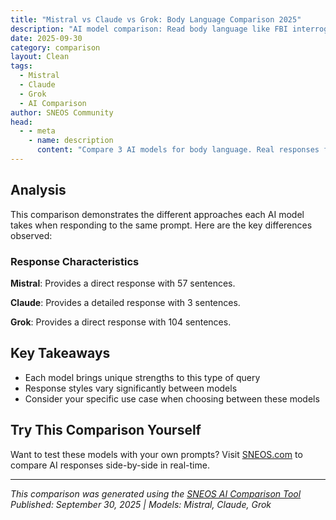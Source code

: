 ```yaml
---
title: "Mistral vs Claude vs Grok: Body Language Comparison 2025"
description: "AI model comparison: Read body language like FBI interrogator - detect lies and emotions..."
date: 2025-09-30
category: comparison
layout: Clean
tags:
  - Mistral
  - Claude
  - Grok
  - AI Comparison
author: SNEOS Community
head:
  - - meta
    - name: description
      content: "Compare 3 AI models for body language. Real responses from Mistral, Claude, Grok with detailed analysis."
---
```


<ChatComparison
  title="Mistral vs Claude vs Grok: Body Language Comparison 2025"
  prompt="Read body language like FBI interrogator - detect lies and emotions"
  :responses='{
    "Mistral": "Reading body language like an FBI interrogator involves paying close attention to subtle cues that can reveal a person\u0027s true emotions and intentions. Here are some key techniques and signs to look for:\n\n### Detecting Lies\n1. **Microexpressions**: These are brief, involuntary facial expressions that reveal a person\u0027s true emotions. They can last for just a fraction of a second. Common microexpressions include:\n   - **Surprise**: Raised eyebrows, widened eyes, and open mouth.\n   - **Fear**: Raised eyebrows, widened eyes, and open mouth with lips stretched horizontally.\n   - **Disgust**: Wrinkled nose, raised upper lip, and lowered eyebrows.\n   - **Anger**: Lowered eyebrows, tightened lips, and clenched jaw.\n   - **Sadness**: Lowered eyebrows, raised inner corners of the eyebrows, and downturned lips.\n   - **Happiness**: Raised cheeks, crow\u2019s feet wrinkles around the eyes, and upturned lips.\n   - **Contempt**: Tightened lips on one side of the mouth.\n\n2. **Incongruence**: Look for mismatches between what a person is saying and their body language. For example, if someone says they are happy but their shoulders are slumped and their eyes are downcast, they might be lying.\n\n3. **Eye Contact**: Liars often avoid direct eye contact or look away frequently. However, some skilled liars may maintain too much eye contact to appear truthful.\n\n4. **Hand Movements**: Excessive hand movements or fidgeting can indicate nervousness or deception. Conversely, a lack of hand movements when someone is normally expressive can also be a sign.\n\n5. **Touching the Face or Neck**: Touching the face, neck, or mouth can be a sign of anxiety or deception. This is often an unconscious attempt to soothe oneself.\n\n6. **Feet and Legs**: The feet and legs can be very revealing. Pointing the feet towards an exit or shifting weight frequently can indicate a desire to leave or discomfort.\n\n### Detecting Emotions\n1. **Posture**: An open posture (arms uncrossed, body facing you) generally indicates confidence and honesty. A closed posture (arms crossed, body turned away) can indicate defensiveness or discomfort.\n\n2. **Facial Expressions**: Pay attention to the entire face, not just the mouth. The eyes, eyebrows, and forehead can reveal a lot about a person\u0027s emotions.\n\n3. **Breathing**: Rapid or shallow breathing can indicate anxiety or stress. Deep, controlled breathing often indicates calmness or relaxation.\n\n4. **Voice Tone and Pitch**: Changes in voice tone and pitch can reveal emotions. A higher pitch can indicate excitement or nervousness, while a lower pitch can indicate calmness or sadness.\n\n5. **Gestures**: Large, expansive gestures can indicate confidence or excitement. Small, contained gestures can indicate nervousness or discomfort.\n\n6. **Mirroring**: People often mirror the body language of those they feel comfortable with. If someone is mirroring your movements, it can indicate rapport and trust.\n\n### Practical Tips\n1. **Baseline Behavior**: Establish a baseline of the person\u0027s normal behavior. This helps you identify deviations that might indicate deception or emotional shifts.\n\n2. **Context**: Always consider the context of the situation. Body language can be influenced by cultural norms, personal habits, and the environment.\n\n3. **Practice**: Reading body language effectively requires practice. Pay attention to people\u0027s body language in everyday situations to improve your skills.\n\n4. **Avoid Jumping to Conclusions**: Body language is just one piece of the puzzle. Always consider verbal cues, context, and other factors before making a judgment.\n\nBy honing your ability to read body language, you can gain valuable insights into a person\u0027s true feelings and intentions, much like an FBI interrogator.",
    "Claude": "# Reading Body Language Like an FBI Professional\n\n## **Key Deception Indicators**\n\n### **Facial Tells**\n- **Micro-expressions**: Fleeting emotions (1/25th second) that reveal true feelings\n- **Asymmetrical expressions**: One side of face not matching the other\n- **Eye behaviors**: \n  - Rapid blinking or prolonged staring\n  - Looking up-right when recalling (may indicate construction vs. memory)\n  - Pupils dilating under stress\n\n### **Physical Stress Signals**\n- **Self-soothing behaviors**: Touching neck, face, or hair\n- **Barrier creation**: Crossing arms, placing objects between you\n- **Fidgeting**: Foot tapping, pen clicking, hand wringing\n- **Posture shifts**: Leaning away, turning body aside\n\n## **Emotional Reading Techniques**\n\n### **The PEACE Method**\n- **P**lan and prepare observations\n- **E**ngage and explain your attention to detail\n- **A**ccount for baseline behavior first\n- **C**larify inconsistencies you notice\n- **E**valuate clusters of behaviors, not isolated signs\n\n### **Voice Analysis**\n- **Pitch changes**: Higher pitch often indicates stress\n- **Speech patterns**: Stuttering, long pauses, rapid speech\n- **Word choice**: Distancing language (\u0022that woman\u0022 vs. \u0022my wife\u0022)\n\n## **Professional Techniques**\n\n### **Establish Baseline**\nAlways observe normal behavior first:\n- Ask neutral questions initially\n- Note their typical gestures and expressions\n- Watch for deviations from their norm\n\n### **Look for Clusters**\nNever rely on single indicators:\n- Combine 3\u002B consistent signals\n- Watch for timing with specific questions\n- Note duration and intensity\n\n### **Strategic Positioning**\n- Sit at slight angle (less confrontational)\n- Maintain comfortable distance (3-4 feet)\n- Ensure good lighting on their face\n- Keep your own body language open\n\n## **Important Ethical Notes**\n\n- Use these skills for **understanding**, not manipulation\n- Respect privacy and consent in interactions\n- Remember that stress doesn\u0027t always equal deception\n- Consider cultural differences in body language\n- These are indicators, not absolute proof\n\n**Practice responsibly** - these techniques are most effective when used to improve communication and understanding rather than to \u0022catch\u0022 people.",
    "Grok": "Reading body language to detect lies and emotions is a skill often associated with FBI interrogators, behavioral analysts, and psychologists. While no method is 100% foolproof (even polygraphs can be wrong), understanding nonverbal cues can provide valuable insights into someone\u0027s emotional state and potential deception. Here\u2019s a detailed guide inspired by techniques used by professionals like FBI agents, based on behavioral science principles and observational methods.\n\n---\n\n### **1. Establish a Baseline**\nBefore you can detect lies or intense emotions, you need to understand a person\u2019s \u0022normal\u0022 behavior. Everyone has unique mannerisms, so observe how they act when relaxed or truthful. Pay attention to:\n- Their posture (e.g., slouched or upright)\n- Eye movements (e.g., steady or darting)\n- Speech patterns (e.g., pace, tone, pauses)\n- Hand and facial gestures (e.g., fidgeting or stillness)\n\nDeviations from this baseline during specific topics may indicate stress, discomfort, or deception.\n\n---\n\n### **2. Look for Clusters of Behavior**\nA single gesture or expression doesn\u2019t necessarily mean someone is lying or feeling a certain emotion. Instead, look for clusters\u2014multiple cues that align. For example, crossed arms alone might just mean someone is cold, but combined with averted eyes and a tense jaw, it could indicate defensiveness or discomfort.\n\n---\n\n### **3. Key Body Language Cues for Lies and Emotions**\nHere are some common nonverbal signals and what they might mean, based on research by experts like Dr. Paul Ekman (pioneer of microexpressions) and insights from former FBI agents like Joe Navarro (author of *What Every BODY is Saying*).\n\n#### **Facial Expressions and Microexpressions**\n- **Microexpressions:** These are fleeting facial expressions (lasting less than half a second) that reveal true emotions before someone masks them. For example:\n  - A quick flash of fear (widened eyes, raised brows) when asked a sensitive question.\n  - A smirk or subtle lip curl (contempt) when denying something.\n  Learning to spot these takes practice. Dr. Ekman\u2019s training tools can help identify the seven universal emotions: anger, sadness, fear, surprise, disgust, contempt, and happiness.\n- **Eye Contact:** \n  - Avoiding eye contact or excessive blinking can indicate nervousness or discomfort, though it\u2019s not always a sign of lying (cultural differences matter).\n  - Staring too intently might be an attempt to overcompensate and seem truthful.\n- **Mouth and Lips:** \n  - Lip pursing or biting can signal anxiety or withholding information.\n  - Fake smiles often don\u2019t reach the eyes (no crow\u2019s feet or squinting).\n\n#### **Body Posture and Movement**\n- **Defensive Postures:** Crossed arms, turning away, or hunching can indicate discomfort or a desire to distance themselves from a topic.\n- **Fidgeting:** Excessive movements like tapping feet, playing with objects, or adjusting clothing can suggest nervousness. However, some liars freeze their movements to avoid seeming anxious.\n- **Pointing Feet:** Feet often subconsciously point toward where someone wants to go. If their feet point away from you during a conversation, they might want to escape the situation.\n- **Mirroring:** If someone suddenly stops mirroring your body language (a natural rapport-building behavior), it might indicate they\u2019re emotionally disengaged or hiding something.\n\n#### **Hands and Gestures**\n- **Touching Face or Neck:** Rubbing the nose, covering the mouth, or scratching the neck can be signs of stress or deception (these are \u0022pacifying\u0022 behaviors to self-soothe).\n- **Hidden Hands:** Keeping hands in pockets or behind the back might suggest they\u2019re hiding something\u2014either literally or figuratively.\n- **Over-Gesturing:** Exaggerated hand movements during an explanation can be an attempt to distract or overemphasize a point.\n\n#### **Voice and Speech Patterns**\n- **Hesitation or Pauses:** Long pauses before answering or frequent \u201Cum\u201D and \u201Cuh\u201D sounds can indicate someone is crafting a response rather than recalling a memory.\n- **Pitch Changes:** A higher-pitched voice often signals stress or anxiety.\n- **Over-Explaining:** Providing too many unnecessary details can be a sign of constructing a story rather than telling the truth.\n- **Deflection:** Answering a question with a question or changing the subject might indicate avoidance.\n\n---\n\n### **4. Contextual Awareness**\nBody language must be interpreted within context. A person might fidget because they\u2019re cold, not because they\u2019re lying. Cultural norms also play a huge role\u2014direct eye contact is respectful in some cultures and rude in others. Ask yourself:\n- What\u2019s the environment? (Are they uncomfortable due to surroundings?)\n- What\u2019s the stakes? (High-stress situations naturally cause nervous behaviors.)\n- Are there other factors? (Fatigue, medical conditions, or personality traits like introversion.)\n\n---\n\n### **5. Spotting Deception-Specific Red Flags**\nFBI interrogators often look for signs of cognitive load (the mental effort of lying) and emotional leakage:\n- **Inconsistent Stories:** Liars may struggle to keep details straight. Ask the same question in different ways later to check for contradictions.\n- **Delayed Reactions:** Truthful answers often come quickly (from memory), while lies require thought, leading to delays.\n- **Asymmetry:** Genuine emotions often show symmetrically on the face. A one-sided smirk or uneven expression might indicate faking.\n- **Over-Control:** Some liars try to suppress all movement or emotion, appearing unnaturally still or emotionless.\n\n---\n\n### **6. Detecting Specific Emotions**\nBeyond deception, body language can reveal emotions:\n- **Anger:** Clenched jaw, furrowed brows, flared nostrils, tight fists, or leaning forward aggressively.\n- **Fear/Anxiety:** Wide eyes, tense shoulders, shallow breathing, or backing away.\n- **Sadness:** Drooping shoulders, downward gaze, slow movements, or a trembling lower lip.\n- **Happiness (Genuine):** Crinkled eyes, raised cheeks, and a relaxed body posture.\n- **Contempt/Disgust:** One-sided sneer, wrinkled nose, or turning away slightly.\n\n---\n\n### **7. How to Practice Like an FBI Interrogator**\n- **Study Real Footage:** Watch interviews, interrogations, or even reality TV to observe body language. Compare confessed liars (e.g., public figures caught in scandals) to truthful individuals.\n- **People-Watch:** Observe strangers in public settings to guess their emotions or intentions based on posture and gestures.\n- **Learn Microexpressions:** Use resources like Paul Ekman\u2019s online training or books to recognize split-second emotional cues.\n- **Role-Play:** Practice with friends by asking them to lie or tell the truth about something minor and see if you can spot the difference.\n\n---\n\n### **8. FBI-Inspired Interrogation Tips**\nFormer FBI agents like Joe Navarro emphasize building rapport and asking open-ended questions to elicit natural responses. Here\u2019s how to apply it:\n- **Stay Calm and Neutral:** Don\u2019t accuse or show skepticism; it makes people defensive. Keep your tone and body language relaxed to encourage openness.\n- **Ask Open-Ended Questions:** Instead of \u201CDid you take it?\u201D ask, \u201CCan you tell me what happened with the item?\u201D This gives more room for verbal and nonverbal slips.\n- **Use Silence:** After asking a question, stay quiet. People often feel compelled to fill silence, revealing more through words or nervous gestures.\n- **Watch for \u201CHot Spots\u201D:** Note when someone reacts strongly to certain topics (e.g., a sudden shift in posture or tone). Dig deeper into those areas with follow-up questions.\n\n---\n\n### **9. Limitations and Ethics**\n- **It\u2019s Not a Lie Detector:** Even trained professionals can misinterpret cues. Body language is a tool, not evidence.\n- **Avoid Manipulation:** Use these skills ethically, not to exploit or intimidate. FBI agents are trained to seek truth while respecting rights.\n- **False Positives:** Stress or personality traits (e.g., shyness) can mimic deception cues. Don\u2019t jump to conclusions.\n\n---\n\n### **Recommended Resources**\n- **Books:**\n  - *What Every BODY is Saying* by Joe Navarro (former FBI agent)\n  - *The Definitive Book of Body Language* by Allan and Barbara Pease\n  - *Emotions Revealed* by Paul Ekman\n- **Courses:**\n  - Paul Ekman Group\u2019s microexpression training tools (online)\n- **Videos:**\n  - Watch TED Talks or interviews with behavioral experts like Joe Navarro or Paul Ekman.\n  - Analyze real FBI interrogation footage (available on platforms like YouTube, with commentary).\n\n---\n\n### **Final Thought**\nReading body language like an FBI interrogator requires patience, practice, and a deep understanding of human behavior. It\u2019s about observing patterns, not making snap judgments. Start small by noticing cues in everyday interactions, and over time, you\u2019ll develop a sharper eye for lies and emotions. Remember, the goal isn\u2019t to \u201Ccatch\u201D someone\u2014it\u2019s to understand them better."
  }'
  published-date="12:56"
/>

## Analysis

This comparison demonstrates the different approaches each AI model takes when responding to the same prompt. Here are the key differences observed:

### Response Characteristics

**Mistral**: Provides a direct response with 57 sentences. 

**Claude**: Provides a detailed response with 3 sentences. 

**Grok**: Provides a direct response with 104 sentences. 

## Key Takeaways

- Each model brings unique strengths to this type of query
- Response styles vary significantly between models
- Consider your specific use case when choosing between these models

## Try This Comparison Yourself

Want to test these models with your own prompts? Visit [SNEOS.com](https://sneos.com) to compare AI responses side-by-side in real-time.

---

*This comparison was generated using the [SNEOS AI Comparison Tool](https://sneos.com)*
*Published: September 30, 2025 | Models: Mistral, Claude, Grok*
